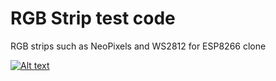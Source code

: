 # RGB Strip test code

RGB strips such as NeoPixels and WS2812 for ESP8266 clone

[![Alt
text](https://img.youtube.com/vi/99V-gkivgFk/0.jpg)](https://youtu.be/99V-gkivgFk)

